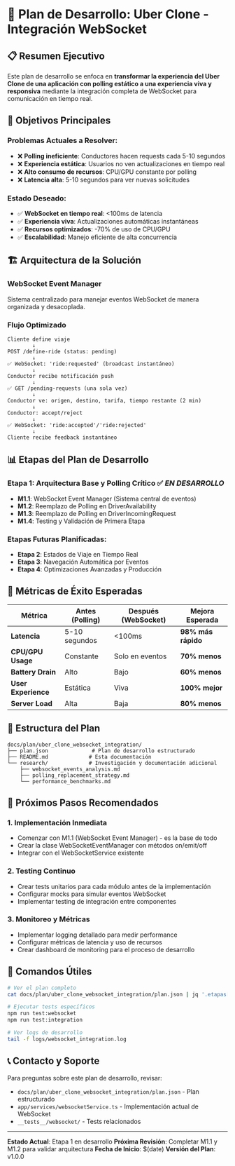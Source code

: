 # 🚀 Plan de Desarrollo: Uber Clone - Integración WebSocket

## 📋 Resumen Ejecutivo

Este plan de desarrollo se enfoca en **transformar la experiencia del Uber Clone de una aplicación con polling estático a una experiencia viva y responsiva** mediante la integración completa de WebSocket para comunicación en tiempo real.

## 🎯 Objetivos Principales

### **Problemas Actuales a Resolver:**

- ❌ **Polling ineficiente**: Conductores hacen requests cada 5-10 segundos
- ❌ **Experiencia estática**: Usuarios no ven actualizaciones en tiempo real
- ❌ **Alto consumo de recursos**: CPU/GPU constante por polling
- ❌ **Latencia alta**: 5-10 segundos para ver nuevas solicitudes

### **Estado Deseado:**

- ✅ **WebSocket en tiempo real**: <100ms de latencia
- ✅ **Experiencia viva**: Actualizaciones automáticas instantáneas
- ✅ **Recursos optimizados**: -70% de uso de CPU/GPU
- ✅ **Escalabilidad**: Manejo eficiente de alta concurrencia

## 🏗️ Arquitectura de la Solución

### **WebSocket Event Manager**

Sistema centralizado para manejar eventos WebSocket de manera organizada y desacoplada.

### **Flujo Optimizado**

```
Cliente define viaje
        ↓
POST /define-ride (status: pending)
        ↓
✅ WebSocket: 'ride:requested' (broadcast instantáneo)
        ↓
Conductor recibe notificación push
        ↓
✅ GET /pending-requests (una sola vez)
        ↓
Conductor ve: origen, destino, tarifa, tiempo restante (2 min)
        ↓
Conductor: accept/reject
        ↓
✅ WebSocket: 'ride:accepted'/'ride:rejected'
        ↓
Cliente recibe feedback instantáneo
```

## 📊 Etapas del Plan de Desarrollo

### **Etapa 1: Arquitectura Base y Polling Crítico** ✅ _EN DESARROLLO_

- **M1.1**: WebSocket Event Manager (Sistema central de eventos)
- **M1.2**: Reemplazo de Polling en DriverAvailability
- **M1.3**: Reemplazo de Polling en DriverIncomingRequest
- **M1.4**: Testing y Validación de Primera Etapa

### **Etapas Futuras Planificadas:**

- **Etapa 2**: Estados de Viaje en Tiempo Real
- **Etapa 3**: Navegación Automática por Eventos
- **Etapa 4**: Optimizaciones Avanzadas y Producción

## 🎯 Métricas de Éxito Esperadas

| **Métrica**         | **Antes (Polling)** | **Después (WebSocket)** | **Mejora Esperada** |
| ------------------- | ------------------- | ----------------------- | ------------------- |
| **Latencia**        | 5-10 segundos       | <100ms                  | **98% más rápido**  |
| **CPU/GPU Usage**   | Constante           | Solo en eventos         | **70% menos**       |
| **Battery Drain**   | Alto                | Bajo                    | **60% menos**       |
| **User Experience** | Estática            | Viva                    | **100% mejor**      |
| **Server Load**     | Alta                | Baja                    | **80% menos**       |

## 📁 Estructura del Plan

```
docs/plan/uber_clone_websocket_integration/
├── plan.json              # Plan de desarrollo estructurado
├── README.md             # Esta documentación
└── research/             # Investigación y documentación adicional
    ├── websocket_events_analysis.md
    ├── polling_replacement_strategy.md
    └── performance_benchmarks.md
```

## 🚀 Próximos Pasos Recomendados

### **1. Implementación Inmediata**

- Comenzar con M1.1 (WebSocket Event Manager) - es la base de todo
- Crear la clase WebSocketEventManager con métodos on/emit/off
- Integrar con el WebSocketService existente

### **2. Testing Continuo**

- Crear tests unitarios para cada módulo antes de la implementación
- Configurar mocks para simular eventos WebSocket
- Implementar testing de integración entre componentes

### **3. Monitoreo y Métricas**

- Implementar logging detallado para medir performance
- Configurar métricas de latencia y uso de recursos
- Crear dashboard de monitoring para el proceso de desarrollo

## 🔧 Comandos Útiles

```bash
# Ver el plan completo
cat docs/plan/uber_clone_websocket_integration/plan.json | jq '.etapas[0]'

# Ejecutar tests específicos
npm run test:websocket
npm run test:integration

# Ver logs de desarrollo
tail -f logs/websocket_integration.log
```

## 📞 Contacto y Soporte

Para preguntas sobre este plan de desarrollo, revisar:

- `docs/plan/uber_clone_websocket_integration/plan.json` - Plan estructurado
- `app/services/websocketService.ts` - Implementación actual de WebSocket
- `__tests__/websocket/` - Tests relacionados

---

**Estado Actual**: Etapa 1 en desarrollo
**Próxima Revisión**: Completar M1.1 y M1.2 para validar arquitectura
**Fecha de Inicio**: $(date)
**Versión del Plan**: v1.0.0
